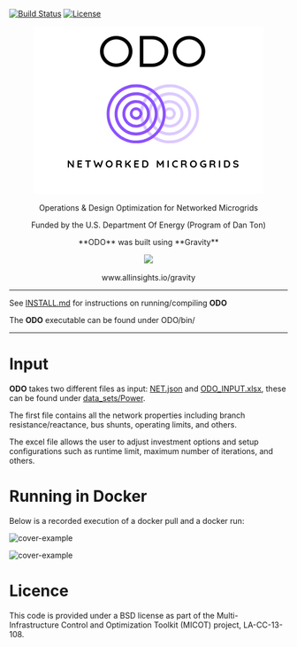 [![Build Status](https://travis-ci.org/lanl-ansi/ODO.svg?branch=master)](https://travis-ci.org/lanl-ansi/ODO)
[![License](https://img.shields.io/badge/License-BSD--3-brightgreen.svg)](https://opensource.org/licenses/BSD-3-Clause)

<p align="center">
<img src="media/LOGO.jpg">
</p>
<p align="center"> Operations & Design Optimization for Networked Microgrids </p>
<p align="center">Funded by the U.S. Department Of Energy (Program of Dan Ton)</p>

<p align="center">**ODO** was built using **Gravity**</p>

<p align="center">
<img src="https://static.wixstatic.com/media/c6cff5_dd7659693c6247dc8eb8605d3dca95e8~mv2_d_3300_2550_s_4_2.png/v1/crop/x_1058,y_575,w_1183,h_1225/fill/w_288,h_298,al_c,usm_0.66_1.00_0.01/c6cff5_dd7659693c6247dc8eb8605d3dca95e8~mv2_d_3300_2550_s_4_2.png" width="150">
</p>
<p align="center">www.allinsights.io/gravity</p>

*****************************
See [INSTALL.md](INSTALL.md) for instructions on running/compiling **ODO**

The **ODO** executable can be found under ODO/bin/
*****************************

# Input

**ODO** takes two different files as input: [NET.json](data_sets/Power/IEEE13.json) and [ODO_INPUT.xlsx](data_sets/Power/ODO_INPUT.xlsx), these can be found under [data_sets/Power](data_sets/Power).

The first file contains all the network properties including branch resistance/reactance, bus shunts, operating limits, and others.

The excel file allows the user to adjust investment options and setup configurations such as runtime limit, maximum number of iterations, and others.

# Running in Docker
Below is a recorded execution of a docker pull and a docker run:

![cover-example](media/docker_pull.gif)

![cover-example](media/Docker_run.gif)

# Licence

This code is provided under a BSD license as part of the Multi-Infrastructure Control and Optimization Toolkit (MICOT) project, LA-CC-13-108.


